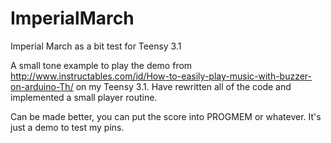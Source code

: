 # ImperialMarch
Imperial March as a bit test for Teensy 3.1

A small tone example to play the demo from 
http://www.instructables.com/id/How-to-easily-play-music-with-buzzer-on-arduino-Th/
on my Teensy 3.1. Have rewritten all of the code and implemented a small player routine. 

Can be made better, you can put the score into PROGMEM or whatever. It's just a demo to test
my pins.
